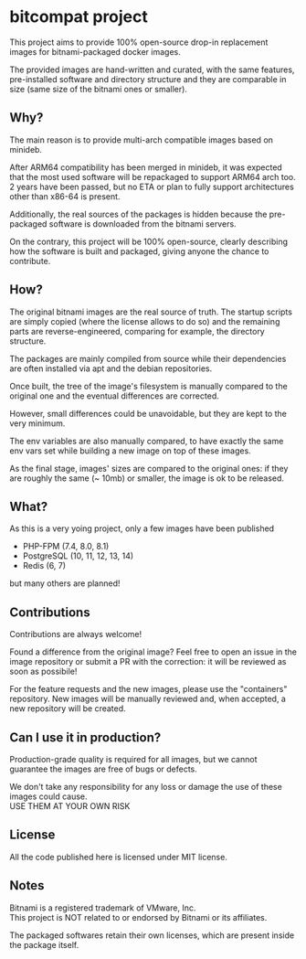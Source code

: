 # bitcompat project

This project aims to provide 100% open-source drop-in replacement
images for bitnami-packaged docker images.

The provided images are hand-written and curated, with the same features,
pre-installed software and directory structure and they are comparable
in size (same size of the bitnami ones or smaller).

## Why?

The main reason is to provide multi-arch compatible images based on minideb.

After ARM64 compatibility has been merged in minideb, it was expected that
the most used software will be repackaged to support ARM64 arch too.  
2 years have been passed, but no ETA or plan to fully support architectures
other than x86-64 is present.

Additionally, the real sources of the packages is hidden because the
pre-packaged software is downloaded from the bitnami servers.

On the contrary, this project will be 100% open-source, clearly describing how the 
software is built and packaged, giving anyone the chance to contribute.

## How?

The original bitnami images are the real source of truth. The startup
scripts are simply copied (where the license allows to do so) and the
remaining parts are reverse-engineered, comparing for example, the
directory structure.

The packages are mainly compiled from source while their dependencies are
often installed via apt and the debian repositories.

Once built, the tree of the image's filesystem is manually compared to the
original one and the eventual differences are corrected.

However, small differences could be unavoidable, but they are kept to the
very minimum.

The env variables are also manually compared, to have exactly the same
env vars set while building a new image on top of these images.

As the final stage, images' sizes are compared to the original ones:
if they are roughly the same (~ 10mb) or smaller, the image is ok to
be released.

## What?

As this is a very yoing project, only a few images have been published

- PHP-FPM (7.4, 8.0, 8.1)
- PostgreSQL (10, 11, 12, 13, 14)
- Redis (6, 7)

but many others are planned!

## Contributions

Contributions are always welcome!

Found a difference from the original image? Feel free to open an issue
in the image repository or submit a PR with the correction: it will be
reviewed as soon as possibile!

For the feature requests and the new images, please use the "containers"
repository. New images will be manually reviewed and, when accepted, a
new repository will be created.

## Can I use it in production?

Production-grade quality is required for all images, but we cannot
guarantee the images are free of bugs or defects.

We don't take any responsibility for any loss or damage the use of
these images could cause.  
USE THEM AT YOUR OWN RISK

## License

All the code published here is licensed under MIT license.  

## Notes

Bitnami is a registered trademark of VMware, Inc.  
This project is NOT related to or endorsed by Bitnami or its affiliates.

The packaged softwares retain their own licenses, which are present
inside the package itself.
